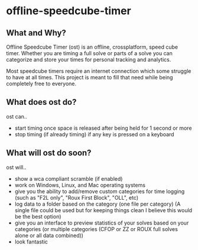 # offline-speedcube-timer

## What and Why?

Offline Speedcube Timer (ost) is an offline, crossplatform, speed cube timer. Whether you are timing a full solve or parts of a solve you can categorize and store your times for personal tracking and analytics.

Most speedcube timers require an internet connection which some struggle to have at all times. This project is meant to fill that need while being completely free to everyone.

## What does ost do?

ost can..

- start timing once space is released after being held for 1 second or more
- stop timing (if already timing) if any key is pressed on a keyboard

## What will ost do soon?

ost will..

- show a wca compliant scramble (if enabled)
- work on Windows, Linux, and Mac operating systems
- give you the ability to add/remove custom categories for time logging (such as "F2L only", "Roux First Block", "OLL", etc)
- log data to a folder based on the category (one file per category) (A single file could be used but for keeping things clean I believe this would be the best option)
- give you an interface to preview statistics of your solves based on your categories (or multiple categories (CFOP or ZZ or ROUX full solves alone or all data combined))
- look fantastic